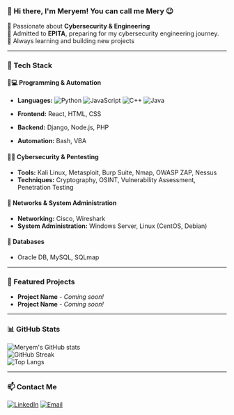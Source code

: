 ### 👋 Hi there, I'm Meryem! You can call me Mery 😉  

🔹 Passionate about **Cybersecurity & Engineering**  
🔹 Admitted to **EPITA**, preparing for my cybersecurity engineering journey.  
🔹 Always learning and building new projects  

---

### 🚀 Tech Stack  

#### 🔹💻 **Programming & Automation**  
- **Languages:**
![Python](https://img.shields.io/badge/Python-3776AB?style=for-the-badge&logo=python&logoColor=white)
![JavaScript](https://img.shields.io/badge/JavaScript-F7DF1E?style=for-the-badge&logo=javascript&logoColor=black)
![C++](https://img.shields.io/badge/C++-00599C?style=for-the-badge&logo=cplusplus&logoColor=white)
![Java](https://img.shields.io/badge/Java-007396?style=for-the-badge&logo=java&logoColor=white)

- **Frontend:** React, HTML, CSS  
- **Backend:** Django, Node.js, PHP  
- **Automation:** Bash, VBA  

#### 🔹🔐 **Cybersecurity & Pentesting**  
- **Tools:** Kali Linux, Metasploit, Burp Suite, Nmap, OWASP ZAP, Nessus  
- **Techniques:** Cryptography, OSINT, Vulnerability Assessment, Penetration Testing  

#### 🔹 **Networks & System Administration**  
- **Networking:** Cisco, Wireshark  
- **System Administration:** Windows Server, Linux (CentOS, Debian)  

#### 🔹 **Databases**  
- Oracle DB, MySQL, SQLmap  

---
### 🌟 Featured Projects  
- **Project Name** - *Coming soon!*  
- **Project Name** - *Coming soon!*  

---
### 📊 GitHub Stats  
![Meryem's GitHub stats](https://github-readme-stats.vercel.app/api?username=mery-mar&show_icons=true&theme=radical)  
![GitHub Streak](https://github-readme-streak-stats.herokuapp.com/?user=mery-mar&theme=radical)  
![Top Langs](https://github-readme-stats.vercel.app/api/top-langs/?username=mery-mar&layout=compact&theme=radical)

---

### 📫 Contact Me  
[![LinkedIn](https://img.shields.io/badge/LinkedIn-Connect-blue?style=flat&logo=linkedin)](https://www.linkedin.com/in/meryem-marzouk-66018a25b/)
[![Email](https://img.shields.io/badge/Email-Contact-orange?style=flat&logo=gmail)](mailto:marzoukmeryem.prof@gmail.com)  
